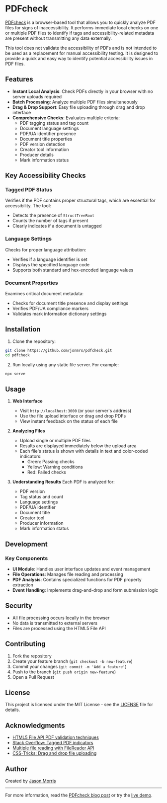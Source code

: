 # PDFcheck

[PDFcheck](https://code.jasonmorris.com/pdfcheck) is a browser-based tool that allows you to quickly analyze PDF files for signs of inaccessibility. It performs immediate local checks on one or multiple PDF files to identify if tags and accessibility-related metadata are present without transmitting any data externally.

This tool does not validate the accessibility of PDFs and is not intended to be used as a replacement for manual accessibility testing. It is designed to provide a quick and easy way to identify potential accessibility issues in PDF files.

## Features

- **Instant Local Analysis**: Check PDFs directly in your browser with no server uploads required
- **Batch Processing**: Analyze multiple PDF files simultaneously
- **Drag & Drop Support**: Easy file uploading through drag and drop interface
- **Comprehensive Checks**: Evaluates multiple criteria:
  - PDF tagging status and tag count
  - Document language settings
  - PDF/UA identifier presence
  - Document title properties
  - PDF version detection
  - Creator tool information
  - Producer details
  - Mark information status

## Key Accessibility Checks

### Tagged PDF Status

Verifies if the PDF contains proper structural tags, which are essential for accessibility. The tool:

- Detects the presence of `StructTreeRoot`
- Counts the number of tags if present
- Clearly indicates if a document is untagged

### Language Settings

Checks for proper language attribution:

- Verifies if a language identifier is set
- Displays the specified language code
- Supports both standard and hex-encoded language values

### Document Properties

Examines critical document metadata:

- Checks for document title presence and display settings
- Verifies PDF/UA compliance markers
- Validates mark information dictionary settings

## Installation

1. Clone the repository:
```bash
git clone https://github.com/jsnmrs/pdfcheck.git
cd pdfcheck
```

2. Run locally using any static file server. For example:
```bash
npx serve
```

## Usage

1. **Web Interface**
   - Visit `http://localhost:3000` (or your server's address)
   - Use the file upload interface or drag and drop PDFs
   - View instant feedback on the status of each file

2. **Analyzing Files**
   - Upload single or multiple PDF files
   - Results are displayed immediately below the upload area
   - Each file's status is shown with details in text and color-coded indicators:
     - Green: Passing checks
     - Yellow: Warning conditions
     - Red: Failed checks

3. **Understanding Results**
   Each PDF is analyzed for:
   - PDF version
   - Tag status and count
   - Language settings
   - PDF/UA identifier
   - Document title
   - Creator tool
   - Producer information
   - Mark information status

## Development

### Key Components

- **UI Module**: Handles user interface updates and event management
- **File Operations**: Manages file reading and processing
- **PDF Analysis**: Contains specialized functions for PDF property extraction
- **Event Handling**: Implements drag-and-drop and form submission logic

## Security

- All file processing occurs locally in the browser
- No data is transmitted to external servers
- Files are processed using the HTML5 File API

## Contributing

1. Fork the repository
2. Create your feature branch (`git checkout -b new-feature`)
3. Commit your changes (`git commit -m 'Add a feature'`)
4. Push to the branch (`git push origin new-feature`)
5. Open a Pull Request

## License

This project is licensed under the MIT License - see the [LICENSE](LICENSE) file for details.

## Acknowledgments

- [HTML5 File API PDF validation techniques](https://blog.idrsolutions.com/2013/07/check-if-a-pdf-is-valid-using-html5-file-api/)
- [Stack Overflow: Tagged PDF indicators](https://stackoverflow.com/a/16275070)
- [Multiple file reading with FileReader API](https://stackoverflow.com/a/13975217)
- [CSS-Tricks: Drag and drop file uploading](https://css-tricks.com/drag-and-drop-file-uploading/)

## Author

Created by [Jason Morris](https://jasonmorris.com)

---

For more information, read the [PDFcheck blog post](https://jasonmorris.com/code/pdfcheck) or try the [live demo](https://code.jasonmorris.com/pdfcheck).
